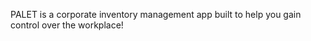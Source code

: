 


PALET is a corporate inventory management app built to help you gain control over the workplace!

